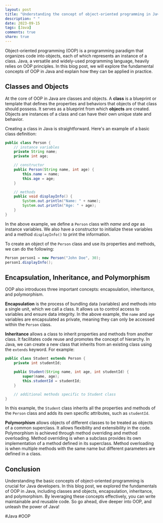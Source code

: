 ```yaml
---
layout: post
title: "Understanding the concept of object-oriented programming in Java"
description: " "
date: 2023-09-15
tags: [Java]
comments: true
share: true
---
```


Object-oriented programming (OOP) is a programming paradigm that organizes code into objects, each of which represents an instance of a class. Java, a versatile and widely-used programming language, heavily relies on OOP principles. In this blog post, we will explore the fundamental concepts of OOP in Java and explain how they can be applied in practice.

## Classes and Objects

At the core of OOP in Java are classes and objects. A **class** is a blueprint or template that defines the properties and behaviors that objects of that class should possess. It serves as a blueprint from which **objects** are created. Objects are instances of a class and can have their own unique state and behavior.

Creating a class in Java is straightforward. Here's an example of a basic class definition:

```java
public class Person {
    // instance variables
    private String name;
    private int age;

    // constructor
    public Person(String name, int age) {
        this.name = name;
        this.age = age;
    }

    // methods
    public void displayInfo() {
        System.out.println("Name: " + name);
        System.out.println("Age: " + age);
    }
}
```

In the above example, we define a `Person` class with *name* and *age* as instance variables. We also have a constructor to initialize these variables and a method `displayInfo()` to print the information.

To create an object of the `Person` class and use its properties and methods, we can do the following:

```java
Person person1 = new Person("John Doe", 30);
person1.displayInfo();
```

## Encapsulation, Inheritance, and Polymorphism

OOP also introduces three important concepts: encapsulation, inheritance, and polymorphism.

**Encapsulation** is the process of bundling data (variables) and methods into a single unit, which we call a class. It allows us to control access to variables and ensure data integrity. In the above example, the `name` and `age` variables are encapsulated as private, meaning they can only be accessed within the `Person` class.

**Inheritance** allows a class to inherit properties and methods from another class. It facilitates code reuse and promotes the concept of hierarchy. In Java, we can create a new class that inherits from an existing class using the `extends` keyword. For example:

```java
public class Student extends Person {
    private int studentId;

    public Student(String name, int age, int studentId) {
        super(name, age);
        this.studentId = studentId;
    }

    // additional methods specific to Student class
}
```

In this example, the `Student` class inherits all the properties and methods of the `Person` class and adds its own specific attributes, such as `studentId`.

**Polymorphism** allows objects of different classes to be treated as objects of a common superclass. It allows flexibility and extensibility in the code. Polymorphism is achieved through method overriding and method overloading. Method overriding is when a subclass provides its own implementation of a method defined in its superclass. Method overloading is when multiple methods with the same name but different parameters are defined in a class.

## Conclusion

Understanding the basic concepts of object-oriented programming is crucial for Java developers. In this blog post, we explored the fundamentals of OOP in Java, including classes and objects, encapsulation, inheritance, and polymorphism. By leveraging these concepts effectively, you can write maintainable and reusable code. So go ahead, dive deeper into OOP, and unleash the power of Java!

#Java #OOP